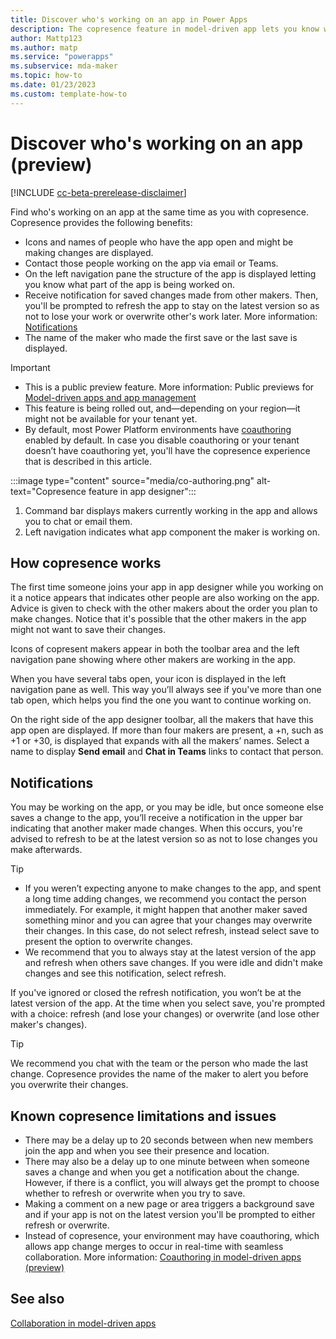 ```yaml
---
title: Discover who's working on an app in Power Apps
description: The copresence feature in model-driven app lets you know who's working on the app 
author: Mattp123
ms.author: matp
ms.service: "powerapps"
ms.subservice: mda-maker
ms.topic: how-to
ms.date: 01/23/2023
ms.custom: template-how-to
---
```

# Discover who's working on an app (preview)

[!INCLUDE [cc-beta-prerelease-disclaimer](../../includes/cc-beta-prerelease-disclaimer.md)]

Find who's working on an app at the same time as you with copresence. Copresence provides the following benefits:

- Icons and names of people who have the app open and might be making changes are displayed.
- Contact those people working on the app via email or Teams.
- On the left navigation pane the structure of the app is displayed letting you know what part of the app is being worked on.
- Receive notification for saved changes made from other makers. Then, you'll be prompted to refresh the app to stay on the latest version so as not to lose your work or overwrite other's work later. More information: [Notifications](#notifications)
- The name of the maker who made the first save or the last save is displayed.

> [!IMPORTANT]
> - This is a public preview feature. More information: Public previews for [Model-driven apps and app management](../powerapps-preview-program.md#model-driven-apps-and-app-management)
> - This feature is being rolled out, and&mdash;depending on your region&mdash;it might not be available for your tenant yet.
> - By default, most Power Platform environments have [coauthoring](coauthoring.md) enabled by default. In case you disable coauthoring or your tenant doesn’t have coauthoring yet, you'll have the copresence experience that is described in this article. 

:::image type="content" source="media/co-authoring.png" alt-text="Copresence feature in app designer":::
1. Command bar displays makers currently working in the app and allows you to chat or email them.
1. Left navigation indicates what app component the maker is working on.

## How copresence works

The first time someone joins your app in app designer while you working on it a notice appears that indicates other people are also working on the app. Advice is given to check with the other makers about the order you plan to make changes. Notice that it's possible that the other makers in the app might not want to save their changes.

Icons of copresent makers appear in both the toolbar area and the left navigation pane showing where other makers are working in the app.

When you have several tabs open, your icon is displayed in the left navigation pane as well. This way you’ll always see if you've more than one tab open, which helps you find the one you want to continue working on.

On the right side of the app designer toolbar, all the makers that have this app open are displayed. If  more than four makers are present, a +n, such as +1 or +30, is displayed that expands with all the makers’ names. Select a name to display **Send email** and **Chat in Teams** links to contact that person.

## Notifications

You may be working on the app, or you may be idle, but once someone else saves a change to the app, you’ll receive a notification in the upper bar indicating that another maker made changes. When this occurs, you're advised to refresh to be at the latest version so as not to lose changes you make afterwards.

> [!TIP]
> - If you weren’t expecting anyone to make changes to the app, and spent a long time adding changes, we recommend you contact the person immediately. For example, it might happen that another maker saved something minor and you can agree that your changes may overwrite their changes. In this case, do not select refresh, instead select save to present the option to overwrite changes.
> - We recommend that you to always stay at the latest version of the app and refresh when others save changes. If you were idle and didn't make changes and see this notification, select refresh.
>

If you've ignored or closed the refresh notification, you won’t be at the latest version of the app. At the time when you select save, you're prompted with a choice: refresh (and lose your changes) or overwrite (and lose other maker's changes).

> [!TIP]
> We recommend you chat with the team or the person who made the last change. Copresence provides the name of the maker to alert you before you overwrite their changes.

## Known copresence limitations and issues

- There may be a delay up to 20 seconds between when new members join the app and when you see their presence and location.
- There may also be a delay up to one minute between when someone saves a change and when you get a notification about the change. However, if there is a conflict, you will always get the prompt to choose whether to refresh or overwrite when you try to save.
- Making a comment on a new page or area triggers a background save and if your app is not on the latest version you'll be prompted to either refresh or overwrite.
- Instead of copresence, your environment may have coauthoring, which allows app change merges to occur in real-time with seamless collaboration. More information: [Coauthoring in model-driven apps (preview)](coauthoring.md) 

## See also

[Collaboration in model-driven apps](collaboration-model-driven-apps.md)
